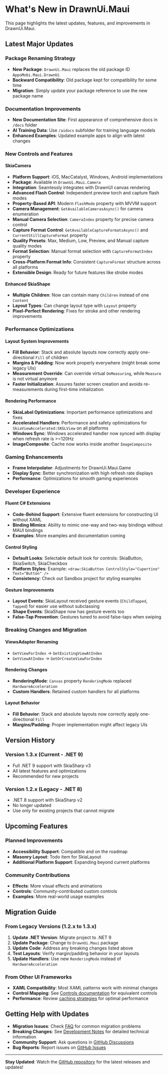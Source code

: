 # What's New in DrawnUi.Maui

This page highlights the latest updates, features, and improvements in DrawnUi.Maui.

## Latest Major Updates

### Package Renaming Strategy
* **New Package**: `DrawnUi.Maui` replaces the old package ID `AppoMobi.Maui.DrawnUi`
* **Backward Compatibility**: Old package kept for compatibility for some time
* **Migration**: Simply update your package reference to use the new package name

### Documentation Improvements
* **New Documentation Site**: First appearance of comprehensive docs in `/docs` folder
* **AI Training Data**: Use `/aidocs` subfolder for training language models
* **Enhanced Examples**: Updated example apps to align with latest changes

### New Controls and Features

#### SkiaCamera
* **Platform Support**: iOS, MacCatalyst, Windows, Android implementations
* **Package**: Available in `DrawnUi.Maui.Camera`
* **Integration**: Seamlessly integrates with DrawnUI canvas rendering
* **Advanced Flash Control**: Independent preview torch and capture flash modes
* **Property-Based API**: Modern `FlashMode` property with MVVM support
* **Camera Management**: `GetAvailableCamerasAsync()` for camera enumeration
* **Manual Camera Selection**: `CameraIndex` property for precise camera control
* **Capture Format Control**: `GetAvailableCaptureFormatsAsync()` and `CurrentStillCaptureFormat` property
* **Quality Presets**: Max, Medium, Low, Preview, and Manual capture quality modes
* **Format Selection**: Manual format selection with `CaptureFormatIndex` property
* **Cross-Platform Format Info**: Consistent `CaptureFormat` structure across all platforms
* **Extensible Design**: Ready for future features like strobe modes

#### Enhanced SkiaShape
* **Multiple Children**: Now can contain many `Children` instead of one `Content`
* **Layout Types**: Can change layout type with `Layout` property
* **Pixel-Perfect Rendering**: Fixes for stroke and other rendering improvements

### Performance Optimizations

#### Layout System Improvements
* **Fill Behavior**: Stack and absolute layouts now correctly apply one-directional `Fill` of children
* **Margins & Padding**: Now work properly everywhere (might break some legacy UIs)
* **Measurement Override**: Can override virtual `OnMeasuring`, while `Measure` is not virtual anymore
* **Faster Initialization**: Assures faster screen creation and avoids re-measurements during first-time initialization

#### Rendering Performance
* **SkiaLabel Optimizations**: Important performance optimizations and fixes
* **Accelerated Handlers**: Performance and safety optimizations for `SkiaViewAccelerated:SKGLView` on all platforms
* **Windows Sync**: Windows accelerated handler now synced with display when refresh rate is >=120Hz
* **ImageComposite**: Cache now works inside another `ImageComposite`

### Gaming Enhancements
* **Frame Interpolator**: Adjustments for DrawnUi.Maui.Game
* **Display Sync**: Better synchronization with high refresh rate displays
* **Performance**: Optimizations for smooth gaming experiences

### Developer Experience

#### Fluent C# Extensions
* **Code-Behind Support**: Extensive fluent extensions for constructing UI without XAML
* **Binding Mimics**: Ability to mimic one-way and two-way bindings without MAUI bindings
* **Examples**: More examples and documentation coming

#### Control Styling
* **Default Looks**: Selectable default look for controls: SkiaButton, SkiaSwitch, SkiaCheckbox
* **Platform Styles**: Example: `<draw:SkiaButton ControlStyle="Cupertino" Text="Button" />`
* **Consistency**: Check out Sandbox project for styling examples

#### Gesture Improvements
* **Layout Events**: SkiaLayout received gesture events (`ChildTapped`, `Tapped`) for easier use without subclassing
* **Shape Events**: SkiaShape now has gesture events too
* **False-Tap Prevention**: Gestures tuned to avoid false-taps when swiping

### Breaking Changes and Migration

#### ViewsAdapter Renaming
* `GetViewForIndex` → `GetExistingViewAtIndex`
* `GetViewAtIndex` → `GetOrCreateViewForIndex`

#### Rendering Changes
* **RenderingMode**: `Canvas` property `RenderingMode` replaced `HardwareAcceleration`
* **Custom Handlers**: Retained custom handlers for all platforms

#### Layout Behavior
* **Fill Behavior**: Stack and absolute layouts now correctly apply one-directional `Fill`
* **Margins/Padding**: Proper implementation might affect legacy UIs

## Version History

### Version 1.3.x (Current - .NET 9)
* Full .NET 9 support with SkiaSharp v3
* All latest features and optimizations
* Recommended for new projects

### Version 1.2.x (Legacy - .NET 8)
* .NET 8 support with SkiaSharp v2
* No longer updated
* Use only for existing projects that cannot migrate

## Upcoming Features

### Planned Improvements
* **Accessibility Support**: Compatible and on the roadmap
* **Masonry Layout**: Todo item for SkiaLayout
* **Additional Platform Support**: Expanding beyond current platforms

### Community Contributions
* **Effects**: More visual effects and animations
* **Controls**: Community-contributed custom controls
* **Examples**: More real-world usage examples

## Migration Guide

### From Legacy Versions (1.2.x to 1.3.x)
1. **Update .NET Version**: Migrate project to .NET 9
2. **Update Package**: Change to `DrawnUi.Maui` package
3. **Update Code**: Address any breaking changes listed above
4. **Test Layouts**: Verify margin/padding behavior in your layouts
5. **Update Handlers**: Use new `RenderingMode` instead of `HardwareAcceleration`

### From Other UI Frameworks
* **XAML Compatibility**: Most XAML patterns work with minimal changes
* **Control Mapping**: See [Controls documentation](controls/index.md) for equivalent controls
* **Performance**: Review [caching strategies](development-notes.md#performance-tips) for optimal performance

## Getting Help with Updates

* **Migration Issues**: Check [FAQ](faq.md) for common migration problems
* **Breaking Changes**: See [Development Notes](development-notes.md) for detailed technical information
* **Community Support**: Ask questions in [GitHub Discussions](https://github.com/taublast/DrawnUi/discussions)
* **Bug Reports**: Report issues on [GitHub Issues](https://github.com/taublast/DrawnUi.Maui/issues)

---

**Stay Updated**: Watch the [GitHub repository](https://github.com/taublast/DrawnUi.Maui) for the latest releases and updates!
